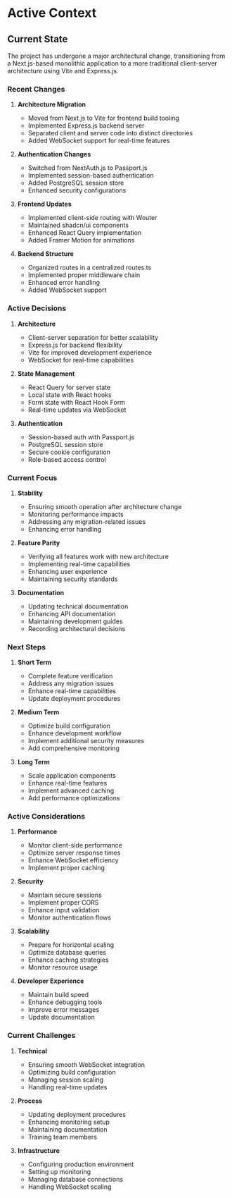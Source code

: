 # Active Context

## Current State

The project has undergone a major architectural change, transitioning from a Next.js-based monolithic application to a more traditional client-server architecture using Vite and Express.js.

### Recent Changes

1. **Architecture Migration**
   - Moved from Next.js to Vite for frontend build tooling
   - Implemented Express.js backend server
   - Separated client and server code into distinct directories
   - Added WebSocket support for real-time features

2. **Authentication Changes**
   - Switched from NextAuth.js to Passport.js
   - Implemented session-based authentication
   - Added PostgreSQL session store
   - Enhanced security configurations

3. **Frontend Updates**
   - Implemented client-side routing with Wouter
   - Maintained shadcn/ui components
   - Enhanced React Query implementation
   - Added Framer Motion for animations

4. **Backend Structure**
   - Organized routes in a centralized routes.ts
   - Implemented proper middleware chain
   - Enhanced error handling
   - Added WebSocket support

### Active Decisions

1. **Architecture**
   - Client-server separation for better scalability
   - Express.js for backend flexibility
   - Vite for improved development experience
   - WebSocket for real-time capabilities

2. **State Management**
   - React Query for server state
   - Local state with React hooks
   - Form state with React Hook Form
   - Real-time updates via WebSocket

3. **Authentication**
   - Session-based auth with Passport.js
   - PostgreSQL session store
   - Secure cookie configuration
   - Role-based access control

### Current Focus

1. **Stability**
   - Ensuring smooth operation after architecture change
   - Monitoring performance impacts
   - Addressing any migration-related issues
   - Enhancing error handling

2. **Feature Parity**
   - Verifying all features work with new architecture
   - Implementing real-time capabilities
   - Enhancing user experience
   - Maintaining security standards

3. **Documentation**
   - Updating technical documentation
   - Enhancing API documentation
   - Maintaining development guides
   - Recording architectural decisions

### Next Steps

1. **Short Term**
   - Complete feature verification
   - Address any migration issues
   - Enhance real-time capabilities
   - Update deployment procedures

2. **Medium Term**
   - Optimize build configuration
   - Enhance development workflow
   - Implement additional security measures
   - Add comprehensive monitoring

3. **Long Term**
   - Scale application components
   - Enhance real-time features
   - Implement advanced caching
   - Add performance optimizations

### Active Considerations

1. **Performance**
   - Monitor client-side performance
   - Optimize server response times
   - Enhance WebSocket efficiency
   - Implement proper caching

2. **Security**
   - Maintain secure sessions
   - Implement proper CORS
   - Enhance input validation
   - Monitor authentication flows

3. **Scalability**
   - Prepare for horizontal scaling
   - Optimize database queries
   - Enhance caching strategies
   - Monitor resource usage

4. **Developer Experience**
   - Maintain build speed
   - Enhance debugging tools
   - Improve error messages
   - Update documentation

### Current Challenges

1. **Technical**
   - Ensuring smooth WebSocket integration
   - Optimizing build configuration
   - Managing session scaling
   - Handling real-time updates

2. **Process**
   - Updating deployment procedures
   - Enhancing monitoring setup
   - Maintaining documentation
   - Training team members

3. **Infrastructure**
   - Configuring production environment
   - Setting up monitoring
   - Managing database connections
   - Handling WebSocket scaling 